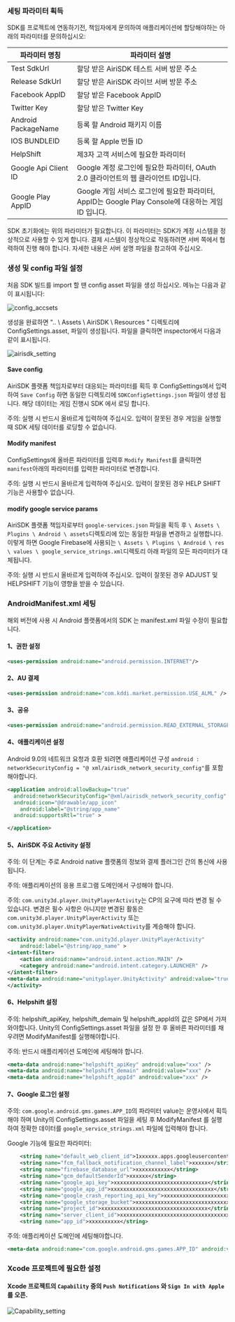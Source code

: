 
### 세팅 파라미터 획득

SDK를 프로젝트에 연동하기전,  책임자에게 문의하여 애플리케이션에 할당해야하는 아래의 파라미터를 문의하십시오:

| 파라미터 명칭 | 파라미터 설명 |
| ------ | ------ | 
| Test SdkUrl | 할당 받은 AiriSDK 테스트 서버 방문 주소 |
| Release SdkUrl | 할당 받은 AiriSDK 라이브 서버 방문 주소 |
| Facebook AppID | 할당 받은 Facebook AppID |
| Twitter Key | 할당 받은 Twitter Key |
| Android PackageName | 등록 할 Android 패키지 이름 |
| IOS BUNDLEID | 등록 할 Apple 번들 ID |
| HelpShift | 제3자 고객 서비스에 필요한 파라미터 |
| Google Api Client ID | Google 계정 로그인에 필요한 파라미터, OAuth 2.0 클라이언트의 웹 클라이언트 ID입니다. |
| Google Play AppID| Google 게임 서비스 로그인에 필요한 파라미터,  AppID는 Google Play Console에 대응하는 게임 ID 입니다. |

SDK 초기화에는 위의 파라미터가 필요합니다. 이 파라미터는 SDK가 계정 시스템을 정상적으로 사용할 수 있게 합니다. 결제 시스템이 정상적으로 작동하려면 서버 쪽에서 협력하여 진행 해야 합니다.  자세한 내용은 서버 설명 파일을 참고하여 주십시오.

### 생성 및 config 파일 설정

처음 SDK 빌드를 import 할 땐 config asset 파일을 생성 하십시오. 메뉴는 다음과 같이 표시됩니다:

![config_accsets](https://raw.githubusercontent.com/Yostardev/yostarsdk/master/docs/_media/config_assets.png)

생성을 완료하면  ".. \ Assets \ AiriSDK \ Resources \" 디렉토리에 ConfigSettings.asset, 파일이 생성됩니다.  파일을 클릭하면 inspector에서 다음과 같이 표시됩니다. 

![airisdk_setting](https://raw.githubusercontent.com/Yostardev/yostarsdk/master/docs/_media/2.0.5_airisdk_setting.png)

#### Save config

AiriSDK 플랫폼 책임자로부터 대응되는 파라미터를 획득 후 ConfigSettings에서 입력하여 ```Save Config``` 하면 동일한 디렉토리에 ```SDKConfigSettings.json``` 파일이 생성 됩니다.  해당 데이터는 게임 진행시 SDK 에서 로딩 합니다.

주의: 실행 시 반드시 올바르게 입력하여 주십시오. 입력이 잘못된 경우 게임을 실행할 때 SDK 세팅 데이터를 로딩할 수 없습니다.

#### Modify manifest

ConfigSettings에 올바른 파라미터를 입력후  ```Modify Manifest```를 클릭하면 ```manifest```아래의 파라미터를 입력한 파라미터로 변경합니다.

주의: 실행 시 반드시 올바르게 입력하여 주십시오.  입력이 잘못된 경우 HELP SHIFT  기능은 사용할수 없습니다.

#### modify google service params

AiriSDK 플랫폼 책임자로부터 ```google-services.json``` 파일을 획득 후 ```\ Assets \ Plugins \ Android \ assets```디렉토리에 있는 동일한 파일을 변경하고 실행합니다. 이렇게 하면 Google Firebase에 사용되는 ```\ Assets \ Plugins \ Android \ res \ values \ google_service_strings.xml```디렉토리 아래 파일의 모든 파라미터가 대체됩니다.

주의: 실행 시 반드시 올바르게 입력하여 주십시오.  입력이 잘못된 경우 ADJUST 및 HELPSHIFT 기능이 영향을 받을 수 있습니다.

### AndroidManifest.xml 세팅

해외 버전에 사용 시 Android 플랫폼에서의 SDK 는 manifest.xml 파일 수정이 필요합니다. 

#### 1、권한 설정

```xml
<uses-permission android:name="android.permission.INTERNET"/>
```

#### 2、AU 결제

```xml
<uses-permission android:name="com.kddi.market.permission.USE_ALML" />
```

#### 3、공유

```xml
<uses-permission android:name="android.permission.READ_EXTERNAL_STORAGE" />
```
#### 4、애플리케이션 설정

Android 9.0의 네트워크 요청과 호환 되려면 애플리케이션 구성 ```android : networkSecurityConfig = "@ xml/airisdk_network_security_config"```를 포함해야합니다.

```xml
<application android:allowBackup="true"
  android:networkSecurityConfig="@xml/airisdk_network_security_config"
  android:icon="@drawable/app_icon"
	android:label="@string/app_name"
  android:supportsRtl="true" >

</application>
```

#### 5、AiriSDK 주요 Activity 설정

주의: 이 단계는 주로 Android native 플랫폼의 정보와 결제 플러그인 간의 통신에 사용됩니다.

주의:  애플리케이션의 응용 프로그램 도메인에서 구성해야 합니다.

주의: ```com.unity3d.player.UnityPlayerActivity```는 CP의 요구에 따라 변경 될 수 있습니다. 변경은 필수 사항은 아니지만 변경된 활동은 ```com.unity3d.player.UnityPlayerActivity``` 또는 ```com.unity3d.player.UnityPlayerNativeActivity```를 계승해야 합니다.


```xml
<activity android:name="com.unity3d.player.UnityPlayerActivity"
	android:label="@string/app_name" >
<intent-filter>
	<action android:name="android.intent.action.MAIN" />
	<category android:name="android.intent.category.LAUNCHER" />
</intent-filter>
<meta-data android:name="unityplayer.UnityActivity" android:value="true" />
</activity>
```

#### 6、Helpshift 설정

주의: helpshift_apiKey, helpshift_demain 및 helpshift_appId의 값은 SP에서 가져와야합니다. Unity의 ConfigSettings.asset 파일을 설정 한 후 올바른 파라미터를 채우려면 ModifyManifest를 실행해야합니다.

주의: 반드시 애플리케이션 도메인에 세팅해야 합니다.

```xml
<meta-data android:name="helpshift_apiKey" android:value="xxx" />
<meta-data android:name="helpshift_demain" android:value="xxx" />
<meta-data android:name="helpshift_appId" android:value="xxx" />
```

#### 7、Google 로그인 설정

주의: ```com.google.android.gms.games.APP_ID```의 파라미터 value는 운영사에서 획득해야 하며 Unity의 ConfigSettings.asset 파일을 세팅 후 ModifyManifest 를 실행하여 정확한 데이터를  ```google_service_strings.xml``` 파일에 입력해야 합니다. 

Google 기능에 필요한 파라미터:
```xml
    <string name="default_web_client_id">1xxxxxx.apps.googleusercontent.com</string>
    <string name="fcm_fallback_notification_channel_label">xxxxxx</string>
    <string name="firebase_database_url">xxxxxxxxxxx</string>
    <string name="gcm_defaultSenderId">xxxxxx</string>
    <string name="google_api_key">xxxxxxxxxxxxxxxxxxxxxxxxxxxxxx</string>
    <string name="google_app_id">xxxxxxxxxxxxxxxxxxxxxxxxxxxxxxxxx</string>
    <string name="google_crash_reporting_api_key">xxxxxxxxxxxxxxxxxxxxxxxxxx</string>
    <string name="google_storage_bucket">xxxxxxxxxxxxxxxxxxxxxxxxxxxxxxxxxxxx</string>
    <string name="project_id">xxxxxxxxxxxxxxxxxxxxxxxxxxxxxxxxxx</string>
    <string name="server_client_id">xxxxxxxxxxxxxxxxxxxxxxxxxxxxxxxxxxxxxxxxxxxxx</string>
    <string name="app_id">xxxxxxxxxx</string>
```

주의: 애플리케이션 도메인에 세팅해야합니다.

```xml
<meta-data android:name="com.google.android.gms.games.APP_ID" android:value="@string/app_id" />
```

### Xcode 프로젝트에 필요한 설정

#### Xcode 프로젝트의 `Capability` 중의 `Push Notifications` 와 `Sign In with Apple` 를 오픈.

![Capability_setting](https://raw.githubusercontent.com/Yostardev/yostarsdk/master/docs/_media/2.0.5_Capability_setting.png)
